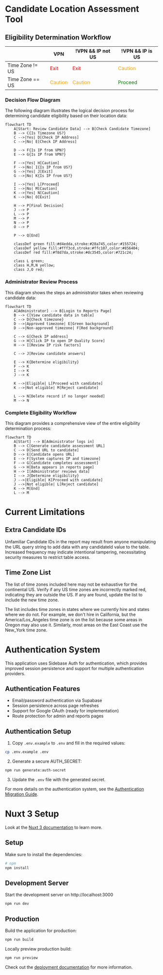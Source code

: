 # Candidate Location Assessment Tool

## Eligibility Determination Workflow


| | VPN | !VPN && IP not US | !VPN && IP is US |
|------------------|-----|-------------------|------------------|
| Time Zone != US | <span style="color:red">Exit</span> | <span style="color:red">Exit</span> | <span style="color:orange">Caution</span> |
| Time Zone == US | <span style="color:orange">Caution</span> | <span style="color:orange">Caution</span> | <span style="color:green">Proceed</span> |

### Decision Flow Diagram

The following diagram illustrates the logical decision process for determining candidate eligibility based on their location data:

```mermaid
flowchart TD
    A[Start: Review Candidate Data] --> B[Check Candidate Timezone]
    B --> C{Is Timezone US?}
    C -->|Yes| D[Check IP Address]
    C -->|No| E[Check IP Address]
    
    D --> F{Is IP from VPN?}
    E --> G{Is IP from VPN?}
    
    F -->|Yes| H[Caution]
    F -->|No| I{Is IP from US?}
    G -->|Yes| J[Exit]
    G -->|No| K{Is IP from US?}
    
    I -->|Yes| L[Proceed]
    I -->|No| M[Caution]
    K -->|Yes| N[Caution]
    K -->|No| O[Exit]
    
    H --> P[Final Decision]
    J --> P
    L --> P
    M --> P
    N --> P
    O --> P
    
    P --> Q[End]
    
    classDef green fill:#d4edda,stroke:#28a745,color:#155724;
    classDef yellow fill:#fff3cd,stroke:#ffc107,color:#856404;
    classDef red fill:#f8d7da,stroke:#dc3545,color:#721c24;
    
    class L green;
    class H,M,N yellow;
    class J,O red;
```

### Administrator Review Process

This diagram shows the steps an administrator takes when reviewing candidate data:

```mermaid
flowchart TD
    A[Administrator] --> B[Login to Reports Page]
    B --> C[View candidate data in table]
    C --> D{Check timezone}
    D -->|Approved timezone| E[Green background]
    D -->|Non-approved timezone| F[Red background]
    
    C --> G[Check IP address]
    G --> H[Click IP to open IP Quality Score]
    H --> I[Review IP risk factors]
    
    C --> J[Review candidate answers]
    
    E --> K{Determine eligibility}
    F --> K
    I --> K
    J --> K
    
    K -->|Eligible| L[Proceed with candidate]
    K -->|Not eligible| M[Reject candidate]
    
    L --> N[Delete record if no longer needed]
    M --> N
```

### Complete Eligibility Workflow

This diagram provides a comprehensive view of the entire eligibility determination process:

```mermaid
flowchart TD
    A[Start] --> B[Administrator logs in]
    B --> C[Generate candidate assessment URL]
    C --> D[Send URL to candidate]
    D --> E[Candidate opens URL]
    E --> F[System captures IP and timezone]
    F --> G[Candidate completes assessment]
    G --> H[Data appears in reports page]
    H --> I[Administrator reviews data]
    I --> J{Determine eligibility}
    J -->|Eligible| K[Proceed with candidate]
    J -->|Not eligible| L[Reject candidate]
    K --> M[End]
    L --> M
```


# Current Limitations

## Extra Candidate IDs
Unfamiliar Candidate IDs in the report may result from anyone manipulating the URL query string to add data with any candidateId value to the table. Increased frequency may indicate intentional tampering, necessitating security measures to restrict table access.

## Time Zone List
The list of time zones included here may not be exhaustive for the continental US. Verify if any US time zones are incorrectly marked red, indicating they are outside the US. If any are found, update the list to include the new time zone.

The list includes time zones in states where we currently hire and states where we do not. For example, we don't hire in California, but the America/Los_Angeles time zone is on the list because some areas in Oregon may also use it. Similarly, most areas on the East Coast use the New_York time zone.

# Authentication System

This application uses Sidebase Auth for authentication, which provides improved session persistence and support for multiple authentication providers.

## Authentication Features

- Email/password authentication via Supabase
- Session persistence across page refreshes
- Support for Google OAuth (ready for implementation)
- Route protection for admin and reports pages

## Authentication Setup

1. Copy `.env.example` to `.env` and fill in the required values:

```bash
cp .env.example .env
```

2. Generate a secure AUTH_SECRET:

```bash
npm run generate:auth-secret
```

3. Update the `.env` file with the generated secret.

For more details on the authentication system, see the [Authentication Migration Guide](./docs/auth-migration.md).

# Nuxt 3 Setup

Look at the [Nuxt 3 documentation](https://nuxt.com/docs/getting-started/introduction) to learn more.

## Setup

Make sure to install the dependencies:

```bash
# npm
npm install
```

## Development Server

Start the development server on http://localhost:3000

```bash
npm run dev
```

## Production

Build the application for production:

```bash
npm run build
```

Locally preview production build:

```bash
npm run preview
```

Check out the [deployment documentation](https://nuxt.com/docs/getting-started/deployment) for more information.
